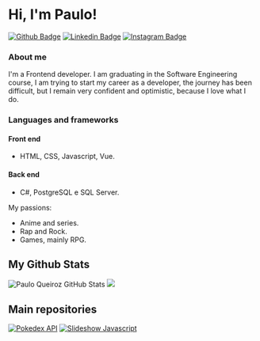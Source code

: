 # Hi, I'm Paulo!

[![Github Badge](https://img.shields.io/badge/GitHub-100000?style=for-the-badge&logo=github&logoColor=white&link=https://github.com/PauloFrey)](https://github.com/PauloFrey)
[![Linkedin Badge](https://img.shields.io/badge/LinkedIn-0077B5?style=for-the-badge&logo=linkedin&logoColor=white&link=https://www.linkedin.com/in/paulo-pqueiroz/)](https://www.linkedin.com/in/paulo-pqueiroz/)
[![Instagram Badge](https://img.shields.io/badge/Instagram-E4405F?style=for-the-badge&logo=instagram&logoColor=white)](https://www.instagram.com/paulo_zfrey/)


### About me
I'm a Frontend developer. I am graduating in the Software Engineering course, I am trying to start my career as a developer, the journey has been difficult, but I remain very confident and optimistic, because I love what I do.

### Languages and frameworks
#### Front end
- HTML, CSS, Javascript, Vue.

#### Back end
- C#, PostgreSQL e SQL Server.

My passions:

- Anime and series.
- Rap and Rock.
- Games, mainly RPG.

## My Github Stats

![Paulo Queiroz GitHub Stats](https://github-readme-stats.vercel.app/api?username=PauloFrey&show_icons=true&theme=radical&count_private=true&include_all_commits=true)
<img src = "https://github-readme-stats.vercel.app/api/top-langs/?username=PauloFrey&hide=php&layout=compact&theme=radical">

## Main repositories

[![Pokedex API](https://github-readme-stats.vercel.app/api/pin/?username=PauloFrey&theme=radical&repo=pokedex-javascript)](https://github.com/PauloFrey/pokedex-javascript)
[![Slideshow Javascript](https://github-readme-stats.vercel.app/api/pin/?username=PauloFrey&theme=radical&repo=slideshow-javascript)](https://github.com/PauloFrey/slideshow-javascript)


